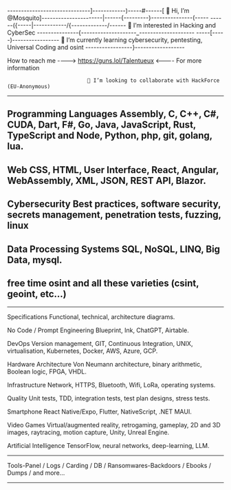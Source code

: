 
------------------------------]------------)-----#------[ 👋 Hi, I’m @Mosquito]----------------------|------{---------}---------------(-----
------({-----|------\------/{-------------/------ 👀 I’m interested in Hacking and CyberSec ---------------{--------------------_---------------\-----
-----[-----)----------------- 🌱 I’m currently learning cybersecurity, pentesting, Universal Coding and osint -----------------}------------------

How to reach me ----> https://guns.lol/Talentueux <---- For more information
  
                              💞️ I’m looking to collaborate with HackForce (EU-Anonymous)
____ 

Programming Languages
Assembly, C, C++, C#, CUDA, Dart, F#, Go, Java, JavaScript, Rust, TypeScript and Node, Python, php, git, golang, lua.
--

Web
CSS, HTML, User Interface, React, Angular, WebAssembly, XML, JSON, REST API, Blazor.
--

Cybersecurity
Best practices, software security, secrets management, penetration tests, fuzzing, linux
--

Data Processing Systems
SQL, NoSQL, LINQ, Big Data, mysql.
--

free time
osint and all these varieties (csint, geoint, etc...)
--
------------------------------------------------------------------------------------------------------------------------

Specifications
Functional, technical, architecture diagrams.

No Code / Prompt Engineering
Blueprint, Ink, ChatGPT, Airtable.

DevOps
Version management, GIT, Continuous Integration, UNIX, virtualisation, Kubernetes, Docker, AWS, Azure, GCP.

Hardware Architecture
Von Neumann architecture, binary arithmetic, Boolean logic, FPGA, VHDL.

Infrastructure
Network, HTTPS, Bluetooth, Wifi, LoRa, operating systems.

Quality
Unit tests, TDD, integration tests, test plan designs, stress tests.

Smartphone
React Native/Expo, Flutter, NativeScript, .NET MAUI.

Video Games
Virtual/augmented reality, retrogaming, gameplay, 2D and 3D images, raytracing, motion capture, Unity, Unreal Engine.

Artificial Intelligence
TensorFlow, neural networks, deep-learning, LLM.
____
Tools-Panel / Logs / Carding / DB / Ransomwares-Backdoors / Ebooks / Dumps / and more...
____
